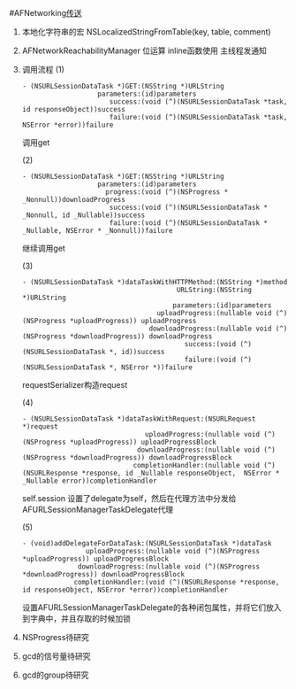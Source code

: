 #AFNetworking[传送](https://github.com/AFNetworking)

1. 本地化字符串的宏
NSLocalizedStringFromTable(key, table, comment)

2. AFNetworkReachabilityManager
位运算
inline函数使用
主线程发通知

3. 调用流程
    (1)
    ```
    - (NSURLSessionDataTask *)GET:(NSString *)URLString
                       parameters:(id)parameters
                          success:(void (^)(NSURLSessionDataTask *task, id responseObject))success
                          failure:(void (^)(NSURLSessionDataTask *task, NSError *error))failure
    ```
    调用get

    (2)
    ```
    - (NSURLSessionDataTask *)GET:(NSString *)URLString
                       parameters:(id)parameters
                         progress:(void (^)(NSProgress * _Nonnull))downloadProgress
                          success:(void (^)(NSURLSessionDataTask * _Nonnull, id _Nullable))success
                          failure:(void (^)(NSURLSessionDataTask * _Nullable, NSError * _Nonnull))failure
    ```
    继续调用get

    (3)
    ```
    - (NSURLSessionDataTask *)dataTaskWithHTTPMethod:(NSString *)method
                                           URLString:(NSString *)URLString
                                          parameters:(id)parameters
                                      uploadProgress:(nullable void (^)(NSProgress *uploadProgress)) uploadProgress
                                    downloadProgress:(nullable void (^)(NSProgress *downloadProgress)) downloadProgress
                                             success:(void (^)(NSURLSessionDataTask *, id))success
                                             failure:(void (^)(NSURLSessionDataTask *, NSError *))failure
    ```
    requestSerializer构造request

    (4)
    ```
    - (NSURLSessionDataTask *)dataTaskWithRequest:(NSURLRequest *)request
                                   uploadProgress:(nullable void (^)(NSProgress *uploadProgress)) uploadProgressBlock
                                 downloadProgress:(nullable void (^)(NSProgress *downloadProgress)) downloadProgressBlock
                                completionHandler:(nullable void (^)(NSURLResponse *response, id _Nullable responseObject,  NSError * _Nullable error))completionHandler
    ```
    self.session 设置了delegate为self，然后在代理方法中分发给AFURLSessionManagerTaskDelegate代理

    (5)
    ```
    - (void)addDelegateForDataTask:(NSURLSessionDataTask *)dataTask
                    uploadProgress:(nullable void (^)(NSProgress *uploadProgress)) uploadProgressBlock
                  downloadProgress:(nullable void (^)(NSProgress *downloadProgress)) downloadProgressBlock
                 completionHandler:(void (^)(NSURLResponse *response, id responseObject, NSError *error))completionHandler
    ```
    设置AFURLSessionManagerTaskDelegate的各种闭包属性，并将它们放入到字典中，并且存取的时候加锁

4. NSProgress待研究
5. gcd的信号量待研究
6. gcd的group待研究